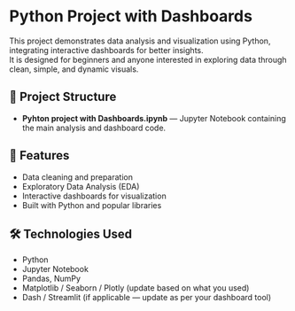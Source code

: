 # Python Project with Dashboards

This project demonstrates data analysis and visualization using Python, integrating interactive dashboards for better insights.  
It is designed for beginners and anyone interested in exploring data through clean, simple, and dynamic visuals.

## 📂 Project Structure
- **Pyhton project with Dashboards.ipynb** — Jupyter Notebook containing the main analysis and dashboard code.
  

## 🚀 Features
- Data cleaning and preparation
- Exploratory Data Analysis (EDA)
- Interactive dashboards for visualization
- Built with Python and popular libraries

## 🛠️ Technologies Used
- Python
- Jupyter Notebook
- Pandas, NumPy
- Matplotlib / Seaborn / Plotly (update based on what you used)
- Dash / Streamlit (if applicable — update as per your dashboard tool)

